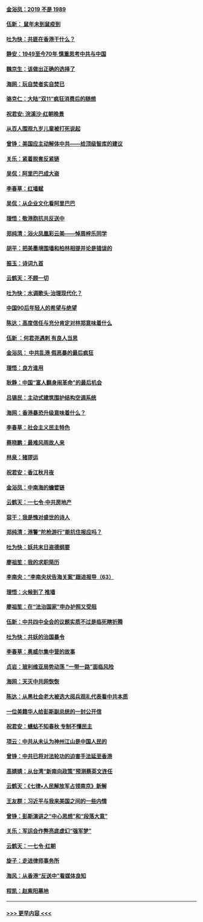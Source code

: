 #### [金浴凤：2019 不是 1989](../pages/nsc993/n11657663.md?t=11152255) 
#### [伍新： 鼠年未到鼠疫到](../pages/nsc993/n11655098.md?t=11152255) 
#### [吐为快：共匪在香港干什么？](../pages/nsc993/n11654891.md?t=11152255) 
#### [静安：1949至今70年 慎重思考中共与中国](../pages/nsc993/n11651244.md?t=11152255) 
#### [魏京生：该做出正确的选择了](../pages/nsc993/n11653084.md?t=11152255) 
#### [海网：玩自焚者实自焚已](../pages/nsc993/n11652423.md?t=11152255) 
#### [骆克仁：大陆“双11”疯狂消费后的随想](../pages/nsc993/n11652305.md?t=11152255) 
#### [祝君安: 浣溪沙·红朝晚景](../pages/nsc993/n11652258.md?t=11152255) 
#### [从百人围观九岁儿童被打死说起](../pages/nsc993/n11651030.md?t=11152255) 
#### [曾铮：美国应主动解体中共——给顶级智库的建议](../pages/nsc993/n11649888.md?t=11152255) 
#### [关乐：紧着脱套反紧链](../pages/nsc993/n11649069.md?t=11152255) 
#### [吴侃：阿里巴巴成大盗](../pages/nsc993/n11645523.md?t=11152255) 
#### [李春草：红墙赋](../pages/nsc993/n11646389.md?t=11152255) 
#### [吴侃：从企业文化看阿里巴巴](../pages/nsc993/n11645476.md?t=11152255) 
#### [理悟：敬港胞抗共反送中](../pages/nsc993/n11645466.md?t=11152255) 
#### [郑纯清：浴火凤凰彩云美——悼周梓乐同学](../pages/nsc993/n11645155.md?t=11152255) 
#### [胡平：把美墨境围墙和柏林相提并论是错误的](../pages/nsc993/n11645134.md?t=11152255) 
#### [振玉：诗词九首](../pages/nsc993/n11644081.md?t=11152255) 
#### [云鹤天：不顾一切](../pages/nsc993/n11643508.md?t=11152255) 
#### [吐为快：水调歌头·治理现代化？](../pages/nsc993/n11643485.md?t=11152255) 
#### [中国90后年轻人的希望与绝望](../pages/nsc993/n11642317.md?t=11152255) 
#### [陈达：高度信任与充分肯定对林郑意味着什么](../pages/nsc993/n11641441.md?t=11152255) 
#### [伍新 ：何君尧遇刺 有良人当思](../pages/nsc993/n11641503.md?t=11152255) 
#### [金浴凤： 中共乱港  假恶暴的最后疯狂](../pages/nsc993/n11641495.md?t=11152255) 
#### [理悟：良方谁用](../pages/nsc993/n11641463.md?t=11152255) 
#### [耿静：中国“富人翻身闹革命”的最后机会](../pages/nsc993/n11640655.md?t=11152255) 
#### [吕锡民：主动式建筑围护结构空调系统](../pages/nsc993/n11640168.md?t=11152255) 
#### [海网：香港暴恐升级意味着什么？](../pages/nsc993/n11635904.md?t=11152255) 
#### [李春草：社会主义民主特色](../pages/nsc993/n11634657.md?t=11152255) 
#### [蔡晓鹏：最难风雨故人来](../pages/nsc993/n11633145.md?t=11152255) 
#### [林泉：猪猡运](../pages/nsc993/n11631469.md?t=11152255) 
#### [祝君安：香江秋月夜](../pages/nsc993/n11631440.md?t=11152255) 
#### [金浴凤：中南海的蟾嬖链](../pages/nsc993/n11631290.md?t=11152255) 
#### [云鹤天：一七令·中共房地产](../pages/nsc993/n11630084.md?t=11152255) 
#### [容干：我是愧对盛世的诗人](../pages/nsc993/n11630059.md?t=11152255) 
#### [郑纯清：港警“陀枪游行”能抗住报应吗？](../pages/nsc993/n11629999.md?t=11152255) 
#### [吐为快：妖共末日盗德纲要](../pages/nsc993/n11628610.md?t=11152255) 
#### [廖祖笙：我的求职简历](../pages/nsc993/n11628492.md?t=11152255) 
#### [李南央：“李南央状告海关案”跟进报导（63）](../pages/nsc993/n11627039.md?t=11152255) 
#### [理悟：火候到了 推墙](../pages/nsc993/n11626917.md?t=11152255) 
#### [廖祖笙：在“法治国家”申办护照又受阻](../pages/nsc993/n11626500.md?t=11152255) 
#### [伍新：中共四中全会的议题实质不过是临死瞎折腾](../pages/nsc993/n11621774.md?t=11152255) 
#### [吐为快：共妖的治国暴令](../pages/nsc993/n11621401.md?t=11152255) 
#### [李春草：奥威尔集中营的故事](../pages/nsc993/n11621373.md?t=11152255) 
#### [贞岩：玻利维亚局势动荡 “一带一路”面临风险](../pages/nsc993/n11619480.md?t=11152255) 
#### [海网：天灭中共网恢恢](../pages/nsc993/n11618261.md?t=11152255) 
#### [陈达：从黑社会老大被选大阅兵观礼代表看中共本质](../pages/nsc993/n11618229.md?t=11152255) 
#### [一位美籍华人给彭斯副总统的一封公开信](../pages/nsc993/n11616906.md?t=11152255) 
#### [祝君安：蟪蛄不知春秋  专制不懂民主](../pages/nsc993/n11616882.md?t=11152255) 
#### [项云：中共从未认为神州江山是中国人民的](../pages/nsc993/n11616763.md?t=11152255) 
#### [曾铮：中共已将对法轮功的迫害手法延至香港](../pages/nsc993/n11616561.md?t=11152255) 
#### [高婧婧：从台湾“新南向政策”预测蔡英文连任](../pages/nsc993/n11616518.md?t=11152255) 
#### [云鹤天：《七律▪人民解放军占领南京》新解](../pages/nsc993/n11616490.md?t=11152255) 
#### [王友群：习近平与我来美国之间的一些内情](../pages/nsc993/n11615052.md?t=11152255) 
#### [曾铮：彭斯演讲之“中心思想”和“段落大意”](../pages/nsc993/n11615020.md?t=11152255) 
#### [关乐：军运会作弊亮底虚幻“强军梦”](../pages/nsc993/n11615008.md?t=11152255) 
#### [云鹤天：一七令‧红朝](../pages/nsc993/n11615000.md?t=11152255) 
#### [旋子：走进律师事务所](../pages/nsc993/n11614894.md?t=11152255) 
#### [海风：从香港“反送中”看媒体良知](../pages/nsc993/n11614480.md?t=11152255) 
#### [程凯：赵紫阳墓地](../pages/nsc993/n11614464.md?t=11152255) 

----
#### [ >>> 更早内容 <<< ](../indexes/nsc993-earlier.md)

